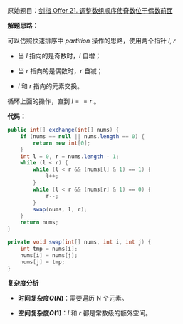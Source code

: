 原始题目：[剑指 Offer 21. 调整数组顺序使奇数位于偶数前面](https://leetcode-cn.com/problems/diao-zheng-shu-zu-shun-xu-shi-qi-shu-wei-yu-ou-shu-qian-mian-lcof/)

**解题思路：**

可以仿照快速排序中 $partition$ 操作的思路，使用两个指针 $l$, $r$

- 当 $l$ 指向的是奇数时，$l$ 自增；
- 当 $r$ 指向的是偶数时，$r$ 自减；

- $l$ 和 $r$ 指向的元素交换。

循环上面的操作，直到 $l == r$ 。

**代码：**

```java
public int[] exchange(int[] nums) {
    if (nums == null || nums.length == 0) {
        return new int[0];
    }
    int l = 0, r = nums.length - 1;
    while (l < r) {
        while (l < r && (nums[l] & 1) == 1) {
            l++;
        }
        while (l < r && (nums[r] & 1) == 0) {
            r--;
        }
        swap(nums, l, r);
    }
    return nums;
}

private void swap(int[] nums, int i, int j) {
    int tmp = nums[i];
    nums[i] = nums[j];
    nums[j] = tmp;
}
```

**复杂度分析**

- **时间复杂度$O(N)$**：需要遍历 N 个元素。

- **空间复杂度$O(1)$**：$l$ 和 $r$ 都是常数级的额外空间。
